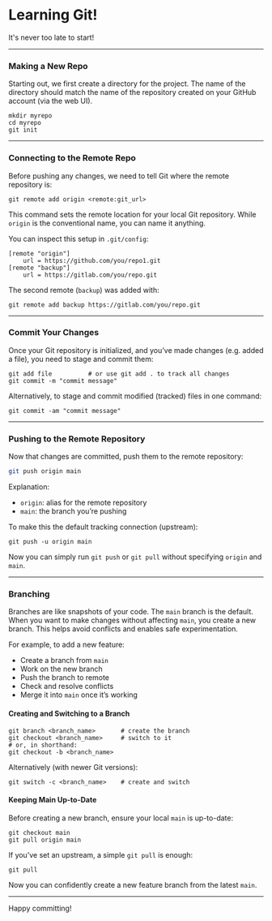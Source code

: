 # Learning Git!

It's never too late to start!

---

### Making a New Repo

Starting out, we first create a directory for the project. The name of the directory should match the name of the repository created on your GitHub account (via the web UI).

```
mkdir myrepo
cd myrepo
git init
```

---

### Connecting to the Remote Repo

Before pushing any changes, we need to tell Git where the remote repository is:

```
git remote add origin <remote:git_url>
```

This command sets the remote location for your local Git repository. While `origin` is the conventional name, you can name it anything.

You can inspect this setup in `.git/config`:

```
[remote "origin"]
    url = https://github.com/you/repo1.git
[remote "backup"]
    url = https://gitlab.com/you/repo.git
```

The second remote (`backup`) was added with:

```
git remote add backup https://gitlab.com/you/repo.git
```

---

### Commit Your Changes

Once your Git repository is initialized, and you’ve made changes (e.g. added a file), you need to stage and commit them:

```
git add file          # or use git add . to track all changes
git commit -m "commit message"
```

Alternatively, to stage and commit modified (tracked) files in one command:

```
git commit -am "commit message"
```

---

### Pushing to the Remote Repository

Now that changes are committed, push them to the remote repository:

```bash
git push origin main
```

Explanation:

- `origin`: alias for the remote repository
- `main`: the branch you’re pushing

To make this the default tracking connection (upstream):

```
git push -u origin main
```

Now you can simply run `git push` or `git pull` without specifying `origin` and `main`.

---

### Branching

Branches are like snapshots of your code. The `main` branch is the default. When you want to make changes without affecting `main`, you create a new branch. This helps avoid conflicts and enables safe experimentation.

For example, to add a new feature:

- Create a branch from `main`
- Work on the new branch
- Push the branch to remote
- Check and resolve conflicts
- Merge it into `main` once it’s working

#### Creating and Switching to a Branch

```
git branch <branch_name>       # create the branch
git checkout <branch_name>     # switch to it
# or, in shorthand:
git checkout -b <branch_name>
```

Alternatively (with newer Git versions):

```
git switch -c <branch_name>    # create and switch
```

#### Keeping Main Up-to-Date

Before creating a new branch, ensure your local `main` is up-to-date:

```
git checkout main
git pull origin main
```

If you’ve set an upstream, a simple `git pull` is enough:

```
git pull
```

Now you can confidently create a new feature branch from the latest `main`.

---

Happy committing!
